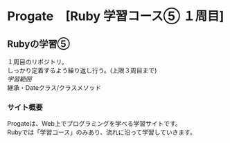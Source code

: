 # Progate　[Ruby 学習コース⑤ １周目]

## Rubyの学習⑤
１周目のリポジトリ。  
しっかり定着するよう繰り返し行う。(上限３周目まで)  
*学習範囲*   
継承・Dateクラス/クラスメソッド

### サイト概要
Progateは、Web上でプログラミングを学べる学習サイトです。  
Rubyでは「学習コース」のみあり、流れに沿って学習していきます。